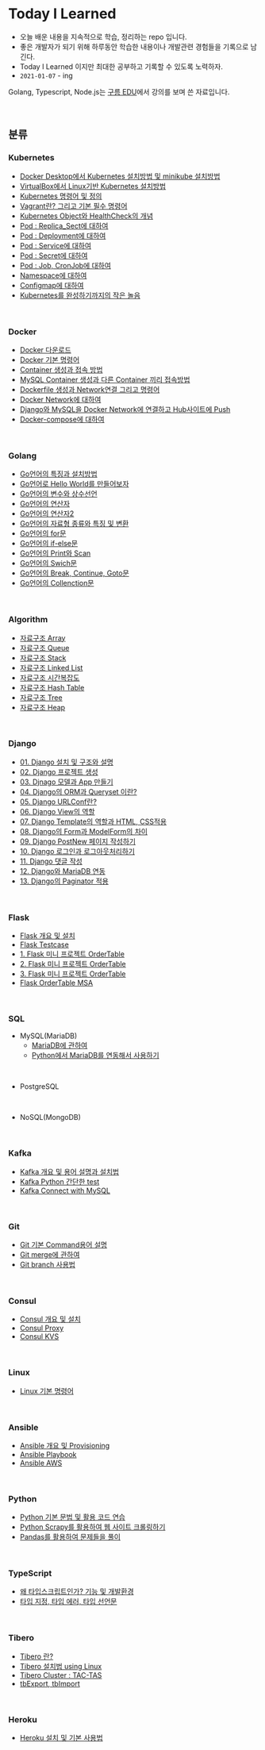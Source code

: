 # Today I Learned

- 오늘 배운 내용을 지속적으로 학습, 정리하는 repo 입니다.
- 좋은 개발자가 되기 위해 하루동안 학습한 내용이나 개발관련 경험들을 기록으로 남긴다.
- Today I Learned 이지만 최대한 공부하고 기록할 수 있도록 노력하자.
- `2021-01-07` - ing

Golang, Typescript, Node.js는 [구름 EDU](https://edu.goorm.io/)에서 강의를 보며 쓴 자료입니다.

<br>

## 분류
### Kubernetes

- [Docker Desktop에서 Kubernetes 설치방법 및 minikube 설치방법](https://github.com/jaden7856/TIL/blob/master/Kubernetes/00_Kubernetes_Download.md)
- [VirtualBox에서 Linux기반 Kubernetes 설치방법](https://github.com/jaden7856/TIL/blob/master/Kubernetes/01_VirtualBox_Download.md)
- [Kubernetes 명령어 및 정의](https://github.com/jaden7856/TIL/blob/master/Kubernetes/02_Kubernetes_Intro.md)
- [Vagrant란? 그리고 기본 필수 명령어](https://github.com/jaden7856/TIL/blob/master/Kubernetes/03_Kubernetes_Vagrant.md)
- [Kubernetes Object와 HealthCheck의 개념](https://github.com/jaden7856/TIL/blob/master/Kubernetes/04_Kubernetes_Object.md)
- [Pod : Replica_Sect에 대하여](https://github.com/jaden7856/TIL/blob/master/Kubernetes/04-1_Kubernetes_Object_Replica.md)
- [Pod : Deployment에 대하여](https://github.com/jaden7856/TIL/blob/master/Kubernetes/04-2_Kubernetes_Object_Deployment.md)
- [Pod : Service에 대하여](https://github.com/jaden7856/TIL/blob/master/Kubernetes/04-3_Kubernetes_Object_Service.md)
- [Pod : Secret에 대하여](https://github.com/jaden7856/TIL/blob/master/Kubernetes/04-6_Kubernetes_Object_Secret.md)
- [Pod : Job, CronJob에 대하여](https://github.com/jaden7856/TIL/blob/master/Kubernetes/04-7_Kubernetes_Object_Job.md)
- [Namespace에 대하여](https://github.com/jaden7856/TIL/blob/master/Kubernetes/04-4_Kubernetes_Object_Namespace.md)
- [Configmap에 대하여](https://github.com/jaden7856/TIL/blob/master/Kubernetes/04-5_Kubernetes_Object_Configmap.md)
- [Kubernetes를 완성하기까지의 작은 놀음](https://github.com/jaden7856/TIL/blob/master/Kubernetes/05_Kubernetes_Project.md)

<br>

### Docker

- [Docker 다운로드](https://github.com/jaden7856/TIL/blob/master/Docker/00_Docker_Download.md)
- [Docker 기본 명령어](https://github.com/jaden7856/TIL/blob/master/Docker/01_Docker_command.md)
- [Container 생성과 접속 방법](https://github.com/jaden7856/TIL/blob/master/Docker/02_Container_create.md)
- [MySQL Container 생성과 다른 Container 끼리 접속방법](https://github.com/jaden7856/TIL/blob/master/Docker/03_Container_MySQL.md)
- [Dockerfile 생성과 Network연결 그리고 명령어](https://github.com/jaden7856/TIL/blob/master/Docker/04_Dockerfile.md)
- [Docker Network에 대하여](https://github.com/jaden7856/TIL/blob/master/Docker/05_Docker_network.md)
- [Django와 MySQL을 Docker Network에 연결하고 Hub사이트에 Push](https://github.com/jaden7856/TIL/blob/master/Docker/06_Doker_Django.md)
- [Docker-compose에 대하여](https://github.com/jaden7856/TIL/blob/master/Docker/07_Docker-compose.md)

<br>

### Golang

- [Go언어의 특징과 설치방법](https://github.com/jaden7856/TIL/blob/master/Go/00_Go_Intro.md)
- [Go언어로 Hello World를 만들어보자](https://github.com/jaden7856/TIL/blob/master/Go/01_Hello_World.md)
- [Go언어의 변수와 상수선언](https://github.com/jaden7856/TIL/blob/master/Go/02_Var_Const.md)
- [Go언어의 연산자](https://github.com/jaden7856/TIL/blob/master/Go/03-01_Operator.md)
- [Go언어의 연산자2](https://github.com/jaden7856/TIL/blob/master/Go/03-02_Operator.md)
- [Go언어의 자료형 종류와 특징 및 변환](https://github.com/jaden7856/TIL/blob/master/Go/04_Data_type.md)
- [Go언어의 for문](https://github.com/jaden7856/TIL/blob/master/Go/05_For.md)
- [Go언어의 if-else문](https://github.com/jaden7856/TIL/blob/master/Go/06_ifElse.md)
- [Go언어의 Print와 Scan](https://github.com/jaden7856/TIL/blob/master/Go/07_Print_Scan.md)
- [Go언어의 Swich문](https://github.com/jaden7856/TIL/blob/master/Go/08_Swich.md)
- [Go언어의 Break, Continue, Goto문](https://github.com/jaden7856/TIL/blob/master/Go/09_Break_Continue_Goto.md)
- [Go언어의 Collenction문](https://github.com/jaden7856/TIL/blob/master/Go/10_Collection.md)

<br>

### Algorithm

- [자료구조 Array](https://github.com/jaden7856/TIL/blob/master/Algorithm/%EC%9E%90%EB%A3%8C%EA%B5%AC%EC%A1%B0_Array.md)
- [자료구조 Queue](https://github.com/jaden7856/TIL/blob/master/Algorithm/%EC%9E%90%EB%A3%8C%EA%B5%AC%EC%A1%B0_Queue.md)
- [자료구조 Stack](https://github.com/jaden7856/TIL/blob/master/Algorithm/%EC%9E%90%EB%A3%8C%EA%B5%AC%EC%A1%B0_Stack.md)
- [자료구조 Linked List](https://github.com/jaden7856/TIL/blob/master/Algorithm/%EC%9E%90%EB%A3%8C%EA%B5%AC%EC%A1%B0_Linked-List.md)
- [자료구조 시간복잡도](https://github.com/jaden7856/TIL/blob/master/Algorithm/%EC%9E%90%EB%A3%8C%EA%B5%AC%EC%A1%B0_%EC%8B%9C%EA%B0%84%EB%B3%B5%EC%9E%A1%EB%8F%84.md)
- [자료구조 Hash Table](https://github.com/jaden7856/TIL/blob/master/Algorithm/%EC%9E%90%EB%A3%8C%EA%B5%AC%EC%A1%B0_Hash-Table.md)
- [자료구조 Tree](https://github.com/jaden7856/TIL/blob/master/Algorithm/%EC%9E%90%EB%A3%8C%EA%B5%AC%EC%A1%B0_Tree.md)
- [자료구조 Heap](https://github.com/jaden7856/TIL/blob/master/Algorithm/%EC%9E%90%EB%A3%8C%EA%B5%AC%EC%A1%B0_Heap.md)

<br>

### Django

- [01. Django 설치 및 구조와 설명](https://github.com/jaden7856/TIL/blob/master/Django/Django_00-Intro.md)
- [02. Django 프로젝트 생성](https://github.com/jaden7856/TIL/blob/master/Django/Django_01-Product.md)
- [03. Djnago 모델과 App 만들기](https://github.com/jaden7856/TIL/blob/master/Django/Django_02-Model-Table.md)
- [04. Django의 ORM과 Queryset 이란?](https://github.com/jaden7856/TIL/blob/master/Django/Django_04-ORM_QuerySets.md)
- [05. Django URLConf란?](https://github.com/jaden7856/TIL/blob/master/Django/Django_05-URL.md)
- [06. Django View의 역할](https://github.com/jaden7856/TIL/blob/master/Django/Django_06-View.md)
- [07. Django Template의 역할과 HTML, CSS적용](https://github.com/jaden7856/TIL/blob/master/Django/Django_07-Template.md)
- [08. Django의 Form과 ModelForm의 차이](https://github.com/jaden7856/TIL/blob/master/Django/Django_08-Form.md)
- [09. Django PostNew 페이지 작성하기](https://github.com/jaden7856/TIL/blob/master/Django/Django_09-PostNew.md)
- [10. Django 로그인과 로그아웃처리하기](https://github.com/jaden7856/TIL/blob/master/Django/Django_10-LoginLogout.md)
- [11. Django 댓글 작성](https://github.com/jaden7856/TIL/blob/master/Django/Django_11-Comment.md)
- [12. Django와 MariaDB 연동](https://github.com/jaden7856/TIL/blob/master/Django/Django_12-MariaDB.md)
- [13. Django의 Paginator 적용](https://github.com/jaden7856/TIL/blob/master/Django/Django_13-Paging.md)

<br>

### Flask

- [Flask 개요 및 설치](Flask/00_Flask_Intro.md)
- [Flask Testcase](Flask/01_Flask_Testcase.md)
- [1. Flask 미니 프로젝트 OrderTable](Flask/02_Flask_OrderTable-1.md)
- [2. Flask 미니 프로젝트 OrderTable](Flask/03_Flask_OrderTable-2.md)
- [3. Flask 미니 프로젝트 OrderTable](Flask/04_Flask_OrderTable-3.md)
- [Flask OrderTable MSA](Flask/05_Flask_OrderTable_MSA-4.md)

<br>

### SQL

- MySQL(MariaDB)
  - [MariaDB에 관하여](https://github.com/jaden7856/TIL/blob/master/SQL/MariaDB_Intro.md)
  - [Python에서 MariaDB를 연동해서 사용하기](https://github.com/jaden7856/TIL/blob/master/SQL/MariaDB%26Python_Connection.md)

<br>

- PostgreSQL

<br>

- NoSQL(MongoDB)
  

<br>

### Kafka

- [Kafka 개요 및 용어 설명과 설치법](Kafka/00_Kafka_Intro.md)
- [Kafka Python 간단한 test](Kafka/01_Kafka_Python.md)
- [Kafka Connect with MySQL](Kafka/02_Kafka_Connect.md)

<br>

### Git

- [Git 기본 Command용어 설명](https://github.com/jaden7856/TIL/blob/master/git/git-command.md)
- [Git merge에 관하여](https://github.com/jaden7856/TIL/blob/master/git/git-merge.md)
- [Git branch 사용법](https://github.com/jaden7856/TIL/blob/master/git/git-branch.md)

<br>

### Consul

- [Consul 개요 및 설치](Consul/00_Consul_Intro.md)
- [Consul Proxy](Consul/01_Consul_Proxy.md)
- [Consul KVS](Consul/02_Consul_KVS.md)

<br>

### Linux

- [Linux 기본 명령어](https://github.com/jaden7856/TIL/blob/master/linux/00_linux-command.md)

<br>

### Ansible

- [Ansible 개요 및 Provisioning](Ansible/01_Provisioning_Ansible.md)
- [Ansible Playbook](Ansible/02_Ansible_Playbook.md)
- [Ansible AWS](Ansible/03_AWS_Ansible.md)

<br>

### Python

- [Python 기본 문법 및 활용 코드 연습](https://github.com/jaden7856/python_programming_stu)
- [Python Scrapy를 활용하여 웹 사이트 크롤링하기](https://github.com/jaden7856/TIL/blob/master/Python/Scrapy.md)
- [Pandas를 활용하여 문제들을 풀이](https://github.com/jaden7856/TIL/blob/master/Python/Pandas_Ecom_Exercise.md)

<br>

### TypeScript

- [왜 타입스크립트인가? 기능 및 개발환경](https://github.com/jaden7856/TIL/blob/master/TypeScript/00_TypeScript_Intro.md)
- [타입 지정, 타입 에러, 타입 선언문](https://github.com/jaden7856/TIL/blob/master/TypeScript/01_Types.md)

<br>

### Tibero

- [Tibero 란?](Tibero/0_Tibero-Intro.md)
- [Tibero 설치법 using Linux](Tibero/1_Tibero_Download-Linux.md)
- [Tibero Cluster : TAC-TAS](Tibero/2_Tibero-TAC-TAS.md)
- [tbExport, tbImport](Tibero/3_Tibero-export-import.md)

<br>

### Heroku

- [Heroku 설치 및 기본 사용법](https://github.com/jaden7856/TIL/blob/master/Heroku/heroku_Intro.md)

<br>